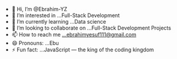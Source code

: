 - 👋 Hi, I’m @Ebrahim-YZ
- 👀 I’m interested in ...Full-Stack Development 
- 🌱 I’m currently learning ...Data science 
- 💞️ I’m looking to collaborate on ...Full-Stack Development Projects 
- 📫 How to reach me ...ebrahimyesuf111@gmail.com
- 😄 Pronouns: ...Ebu
- ⚡ Fun fact: ...JavaScript — the king of the coding kingdom

<!---
Ebrahim-YZ/Ebrahim-YZ is a ✨ special ✨ repository because its `README.md` (this file) appears on your GitHub profile.
You can click the Preview link to take a look at your changes.
--->
